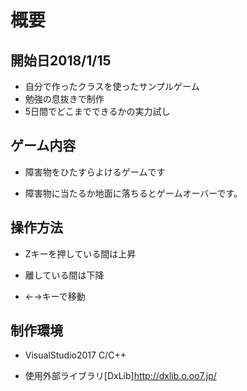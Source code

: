# 概要

## 開始日2018/1/15
+ 自分で作ったクラスを使ったサンプルゲーム
+ 勉強の息抜きで制作
+ 5日間でどこまでできるかの実力試し
## ゲーム内容

+ 障害物をひたすらよけるゲームです

+ 障害物に当たるか地面に落ちるとゲームオーバーです。

## 操作方法

+ Zキーを押している間は上昇

+ 離している間は下降

+ ←→キーで移動	

## 制作環境

+ VisualStudio2017 C/C++

+ 使用外部ライブラリ[DxLib]http://dxlib.o.oo7.jp/
